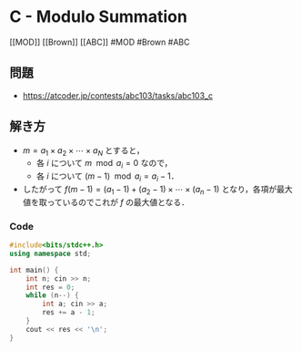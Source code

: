 # C - Modulo Summation
[[MOD]] [[Brown]] [[ABC]]
#MOD #Brown #ABC 

## 問題
- https://atcoder.jp/contests/abc103/tasks/abc103_c

## 解き方
- $m=a_1×a_2\times \cdots \times a_N$ とすると，
	- 各 $i$ について $m \mod a_i =0$ なので，
	- 各 $i$ について $(m−1)\mod a_i = a_i−1$．
- したがって $f(m − 1) = (a_1 − 1) + (a_2 − 1) \times \cdots \times (a_n − 1)$ となり，各項が最大値を取っているのでこれが $f$ の最大値となる．

### Code
```c++
#include<bits/stdc++.h>
using namespace std;

int main() {
	int n; cin >> n;
	int res = 0;
	while (n--) {
		int a; cin >> a;
		res += a - 1;
	}
	cout << res << '\n';
}
```
